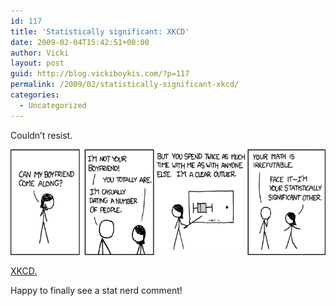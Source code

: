 ```yaml
---
id: 117
title: 'Statistically significant: XKCD'
date: 2009-02-04T15:42:51+00:00
author: Vicki
layout: post
guid: http://blog.vickiboykis.com/?p=117
permalink: /2009/02/statistically-significant-xkcd/
categories:
  - Uncategorized
---
```

Couldn&#8217;t resist.

[<img class="alignnone size-full wp-image-118" title="boyfriend" src="https://raw.githubusercontent.com/veekaybee/wlb/gh-pages/assets/images/2009/02/boyfriend.png" alt="boyfriend" width="569" height="169" />](http://www.xkcd.com)

[XKCD.](http://www.xkcd.com)

Happy to finally see a stat nerd comment!